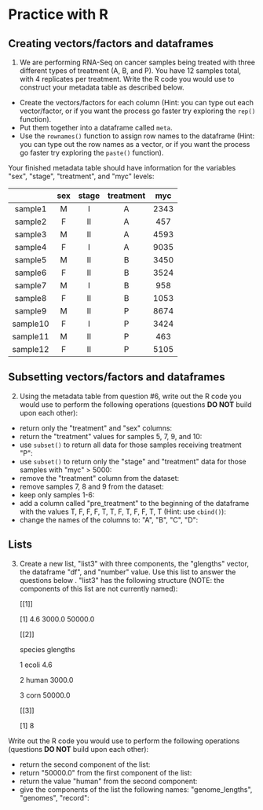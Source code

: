 # Practice with R
## Creating vectors/factors and dataframes
1. We are performing RNA-Seq on cancer samples being treated with three different types of treatment (A, B, and P). You have 12 samples total, with 4 replicates per treatment. Write the R code you would use to construct your metadata table as described below.  
 - Create the vectors/factors for each column (Hint: you can type out each vector/factor, or if you want the process go faster try exploring the `rep()` function).
 - Put them together into a dataframe called `meta`.
 - Use the `rownames()` function to assign row names to the dataframe (Hint: you can type out the row names as a vector, or if you want the process go faster try exploring the `paste()` function).

 Your finished metadata table should have information for the variables "sex", "stage", "treatment", and "myc" levels: 

 | |sex	| stage	| treatment	| myc |
 |:--:|:--: | :--:	| :------:	| :--: |
 |sample1|	M	|I	|A	|2343|
 |sample2|	F	|II	|A	|457|
 |sample3	|M	|II	|A	|4593|
 |sample4	|F	|I	|A	|9035|
 |sample5|	M	|II	|B	|3450|
 |sample6|	F|	II|	B|	3524|
 |sample7|	M|	I|	B|	958|
 |sample8|	F|	II|	B|	1053|
 |sample9|	M|	II|	P|	8674|
 |sample10	|F|	I	|P	|3424|
 |sample11|	M	|II	|P	|463|
 |sample12|	F|	II|	P|	5105|

 
## Subsetting vectors/factors and dataframes
2. Using the metadata table from question #6, write out the R code you would use to perform the following operations (questions **DO NOT** build upon each other):

 - return only the "treatment" and "sex" columns:
 - return the "treatment" values for samples 5, 7, 9, and 10:
 - use `subset()` to return all data for those samples receiving treatment "P":
 - use `subset()` to return only the "stage" and "treatment" data for those samples with "myc" > 5000:
 - remove the "treatment" column from the dataset:
 - remove samples 7, 8 and 9 from the dataset:
 - keep only samples 1-6:
 - add a column called "pre_treatment" to the beginning of the dataframe with the values T, F, F, F, T, T, F, T, F, F, T, T (Hint: use `cbind()`): 
 - change the names of the columns to: "A", "B", "C", "D":
 
## Lists
3. Create a new list, "list3" with three components, the "glengths" vector, the dataframe "df", and "number" value. Use this list to answer the questions below . "list3" has the following structure (NOTE: the components of this list are not currently named):

   [[1]]
   
   [1]   4.6  3000.0 50000.0 

   [[2]]
    
      species glengths
      
    1   ecoli       4.6
    
    2   human   3000.0
    
    3   corn       50000.0

   [[3]]
   
   [1] 8

Write out the R code you would use to perform the following operations (questions **DO NOT** build upon each other):
 - return the second component of the list:
 - return "50000.0" from the first component of the list:
 - return the value "human" from the second component: 
 - give the components of the list the following names: "genome_lengths", "genomes", "record":

